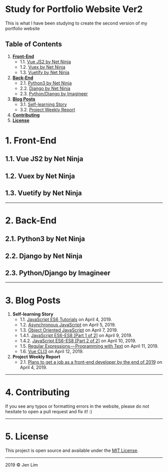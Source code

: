 # Study for Portfolio Website Ver2
This is what I have been studying to create the second version of my portfolio website

## Table of Contents
1. <b>[Front-End](https://github.com/cmdlhz/study_for_ver2#1-front-end)</b>
    - 1.1. [Vue JS2 by Net Ninja](https://github.com/cmdlhz/study_for_ver2#11-vue-js2-by-net-ninja)
    - 1.2. [Vuex by Net Ninja](https://github.com/cmdlhz/study_for_ver2#12-vuex-by-net-ninja)
    - 1.3. [Vuetify by Net Ninja](https://github.com/cmdlhz/study_for_ver2#13-vuetify-by-net-ninja)
2. <b>[Back-End](https://github.com/cmdlhz/study_for_ver2#2-back-end)</b>
    - 2.1. [Python3 by Net Ninja](https://github.com/cmdlhz/study_for_ver2#21-python3-by-net-ninja)
    - 2.2. [Django by Net Ninja](https://github.com/cmdlhz/study_for_ver2#22-django-by-net-ninja)
    - 2.3. [Python/Django by Imagineer](https://github.com/cmdlhz/study_for_ver2#23-pythondjango-by-imagineer)
3. <b>[Blog Posts](https://github.com/cmdlhz/study_for_ver2#3-blog-posts)</b>
    - 3.1. [Self-learning Story](https://github.com/cmdlhz/study_for_ver2#31-self-learning-story)
    - 3.2. [Project Weekly Report](https://github.com/cmdlhz/study_for_ver2#32-project-weekly-report)
4. <b>[Contributing](https://github.com/cmdlhz/study_for_ver2#4-contributing)</b>
5. <b>[License](https://github.com/cmdlhz/study_for_ver2#5-license)</b>

# 1. Front-End 
## 1.1. Vue JS2 by Net Ninja

## 1.2. Vuex by Net Ninja

## 1.3. Vuetify by Net Ninja


- - -

# 2. Back-End 
## 2.1. Python3 by Net Ninja

## 2.2. Django by Net Ninja

## 2.3. Python/Django by Imagineer
- - -

# 3. Blog Posts
1. <b>Self-learning Story</b>
    - 1.1. [JavaScript ES6 Tutorials](http://bit.ly/M_JS_ES6_NN) on April 4, 2019.
    - 1.2. [Asynchronous JavaScript](http://bit.ly/M_JS_Async_NN) on April 5, 2019.
    - 1.3. [Object Oriented JavaScript](http://bit.ly/M_JS_OO_NN) on April 7, 2019.
    - 1.4.1. [JavaScript ES6-ES8 [Part 1 of 2]](http://bit.ly/M_JS_ES6-8_1_CT) on April 9, 2019.
    - 1.4.2. [JavaScript ES6-ES8 [Part 2 of 2]](http://bit.ly/M_JS_ES6-8_2_CT) on April 10, 2019.
    - 1.5. [Regular Expressions — Programming with Text](http://bit.ly/M_JS_Regex_CT) on April 11, 2019.
    - 1.6. [Vue CLI3](http://bit.ly/M_Vue_CLI3_NN) on April 12, 2019.
2. <b>Project Weekly Report</b>
    - 2.1. [Plans to get a job as a front-end developer by the end of 2019](http://bit.ly/week_0_goals) on April 4, 2019.


- - -

# 4. Contributing
If you see any typos or formatting errors in the website, please do not hesitate to open a pull request and fix it! :)
- - -

# 5. License
This project is open source and available under the [MIT License](https://github.com/cmdlhz/study_for_ver2/blob/master/LICENSE).
- - -

2019 © Jen Lim 